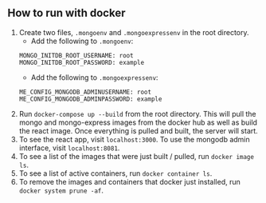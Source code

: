 ## How to run with docker
1. Create two files, `.mongoenv` and `.mongoexpressenv` in the root directory.
    * Add the following to `.mongoenv`: 
    ```
    MONGO_INITDB_ROOT_USERNAME: root
    MONGO_INITDB_ROOT_PASSWORD: example
    ```
    * Add the following to `.mongoexpressenv`:
    ```
    ME_CONFIG_MONGODB_ADMINUSERNAME: root
    ME_CONFIG_MONGODB_ADMINPASSWORD: example
    ```
1. Run `docker-compose up --build` from the root directory. This will pull the mongo and mongo-express images from the docker hub as well as build the react image. Once everything is pulled and built, the server will start.
1. To see the react app, visit `localhost:3000`. To use the mongodb admin interface, visit `localhost:8081`.
1. To see a list of the images that were just built / pulled, run `docker image ls`.
1. To see a list of active containers, run `docker container ls`.
1. To remove the images and containers that docker just installed, run `docker system prune -af`.
